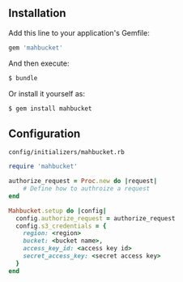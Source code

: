 ## Installation
Add this line to your application's Gemfile:

```ruby
gem 'mahbucket'
```

And then execute:
```bash
$ bundle
```

Or install it yourself as:
```bash
$ gem install mahbucket
```

## Configuration
`config/initializers/mahbucket.rb`

```ruby
require 'mahbucket'

authorize_request = Proc.new do |request|
    # Define how to authroize a request   
end

Mahbucket.setup do |config|
  config.authorize_request = authorize_request
  config.s3_credentials = {
    region: <region>
    bucket: <bucket name>,
    access_key_id: <access key id>
    secret_access_key: <secret access key>
  }
end
```